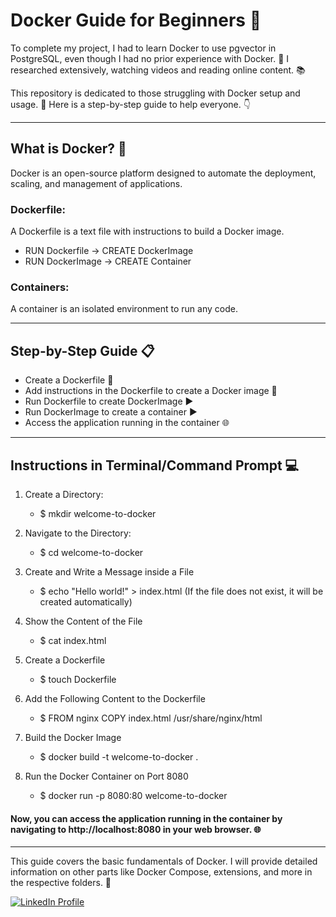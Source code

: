 # Docker Guide for Beginners 🐳

To complete my project, I had to learn Docker to use pgvector in PostgreSQL, even though I had no prior experience with Docker. 🚀 I researched extensively, watching videos and reading online content. 📚

This repository is dedicated to those struggling with Docker setup and usage. 🐳 Here is a step-by-step guide to help everyone. 👇
________________________________________________________________________________________________________________________________________________________________________

## What is Docker? 🤔
Docker is an open-source platform designed to automate the deployment, scaling, and management of applications.

### Dockerfile: 
A Dockerfile is a text file with instructions to build a Docker image.

* RUN Dockerfile → CREATE DockerImage
* RUN DockerImage → CREATE Container

### Containers: 
A container is an isolated environment to run any code.

________________________________________________________________________________________________________________________________________________________________________

## Step-by-Step Guide 📋

* Create a Dockerfile 📄
* Add instructions in the Dockerfile to create a Docker image 📝
* Run Dockerfile to create DockerImage ▶️
* Run DockerImage to create a container ▶️
* Access the application running in the container 🌐

________________________________________________________________________________________________________________________________________________________________________

## Instructions in Terminal/Command Prompt 💻

1. Create a Directory:
   * $ mkdir welcome-to-docker

   
2. Navigate to the Directory:
   * $ cd welcome-to-docker

3. Create and Write a Message inside a File
   * $ echo "Hello world!" > index.html
(If the file does not exist, it will be created automatically)

4. Show the Content of the File
   * $ cat index.html

5. Create a Dockerfile
   * $ touch Dockerfile


6. Add the Following Content to the Dockerfile
   * $ FROM nginx
     COPY index.html /usr/share/nginx/html

7. Build the Docker Image
   * $ docker build -t welcome-to-docker .

8. Run the Docker Container on Port 8080
   * $ docker run -p 8080:80 welcome-to-docker

#### Now, you can access the application running in the container by navigating to http://localhost:8080 in your web browser. 🌐

________________________________________________________________________________________________________________________________________________________________________


This guide covers the basic fundamentals of Docker. I will provide detailed information on other parts like Docker Compose, extensions, and more in the respective folders. 📂





<a href="https://www.linkedin.com/in/mansi-more-0943/"> ![LinkedIn Profile](https://img.shields.io/badge/LinkedIn-0077B5?style=for-the-badge&logo=linkedin&logoColor=white) </a>





